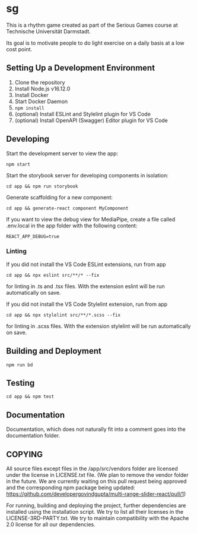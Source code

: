 # sg

This is a rhythm game created as part of the Serious Games course at Technische Universität Darmstadt.

Its goal is to motivate people to do light exercise on a daily basis at a low cost point.

## Setting Up a Development Environment

1. Clone the repository
2. Install Node.js v16.12.0
3. Install Docker
4. Start Docker Daemon
5. ```npm install```
6. (optional) Install ESLint and Stylelint plugin for VS Code
7. (optional) Install OpenAPI (Swagger) Editor plugin for VS Code

## Developing

Start the development server to view the app:

```npm start```

Start the storybook server for developing components in isolation:

```cd app && npm run storybook```

Generate scaffolding for a new component:

```cd app && generate-react component MyComponent```

If you want to view the debug view for MediaPipe, create a file called .env.local in the app folder with the following content:

```
REACT_APP_DEBUG=true
```

### Linting

If you did not install the VS Code ESLint extensions, run from app

```cd app && npx eslint src/**/* --fix```

for linting in .ts and .tsx files. With the extension eslint will be run automatically on save.

If you did not install the VS Code Stylelint extension, run from app

```cd app && npx stylelint src/**/*.scss --fix```

for linting in .scss files. With the extension stylelint will be run automatically on save.

## Building and Deployment

```npm run bd```

## Testing

```cd app && npm test```

## Documentation

Documentation, which does not naturally fit into a comment goes into the documentation folder.

## COPYING

All source files except files in the /app/src/vendors folder are licensed under the license in LICENSE.txt file. (We plan to remove the vendor folder in the future. We are currently waiting on this pull request being approved and the corresponding npm package being updated: https://github.com/developergovindgupta/multi-range-slider-react/pull/1)

For running, building and deploying the project, further dependencies are installed using the installation script. We try to list all their licenses in the LICENSE-3RD-PARTY.txt. We try to maintain compatibility with the Apache 2.0 license for all our dependencies.